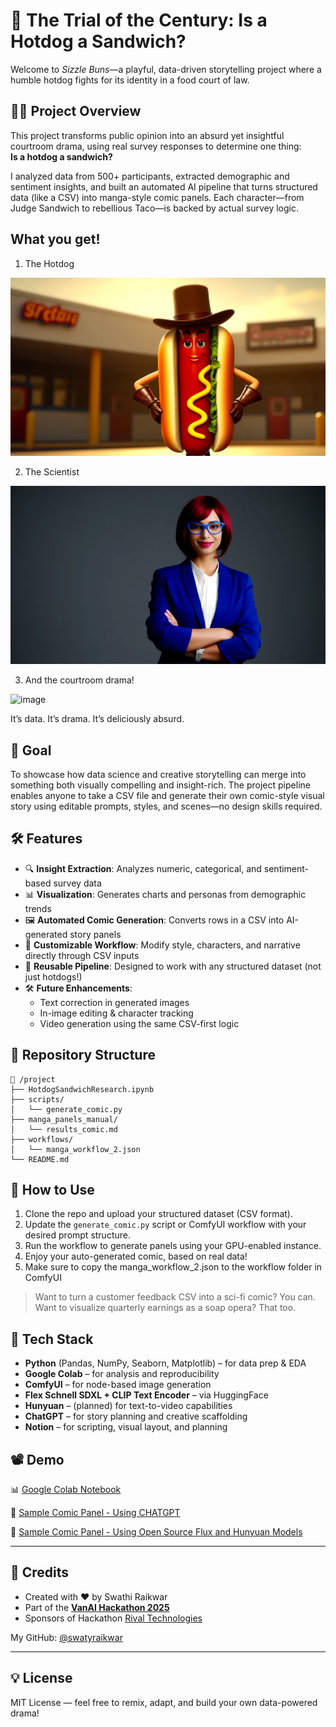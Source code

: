 # 🌭 The Trial of the Century: Is a Hotdog a Sandwich?

Welcome to *Sizzle Buns*—a playful, data-driven storytelling project where a humble hotdog fights for its identity in a food court of law.

## 🧑‍⚖️ Project Overview

This project transforms public opinion into an absurd yet insightful courtroom drama, using real survey responses to determine one thing:  
**Is a hotdog a sandwich?**

I analyzed data from 500+ participants, extracted demographic and sentiment insights, and built an automated AI pipeline that turns structured data (like a CSV) into manga-style comic panels. Each character—from Judge Sandwich to rebellious Taco—is backed by actual survey logic.

## What you get!

1. The Hotdog

![hotdog_victory2.webp](/manga_panels_manual/reference_images/hotdog_intro.webp)

2. The Scientist

![hotdog_victory2.webp](/manga_panels_manual/reference_images/datascientist_entry.webp)

3. And the courtroom drama!

![image](https://github.com/user-attachments/assets/52684742-ab69-4de3-8820-55ef2963c1c9)

It’s data. It’s drama. It’s deliciously absurd.

## 🎯 Goal

To showcase how data science and creative storytelling can merge into something both visually compelling and insight-rich. The project pipeline enables anyone to take a CSV file and generate their own comic-style visual story using editable prompts, styles, and scenes—no design skills required.
   

## 🛠️ Features

- 🔍 **Insight Extraction**: Analyzes numeric, categorical, and sentiment-based survey data  
- 📊 **Visualization**: Generates charts and personas from demographic trends  
- 🖼️ **Automated Comic Generation**: Converts rows in a CSV into AI-generated story panels  
- 🎨 **Customizable Workflow**: Modify style, characters, and narrative directly through CSV inputs  
- 🚀 **Reusable Pipeline**: Designed to work with any structured dataset (not just hotdogs!)  
- 🛠️ **Future Enhancements**:
  - Text correction in generated images  
  - In-image editing & character tracking  
  - Video generation using the same CSV-first logic

## 📂 Repository Structure

```
📁 /project
├── HotdogSandwichResearch.ipynb
├── scripts/
│   └── generate_comic.py
├── manga_panels_manual/
│   └── results_comic.md
├── workflows/
│   └── manga_workflow_2.json
└── README.md
```

## 🧪 How to Use


1. Clone the repo and upload your structured dataset (CSV format).
2. Update the `generate_comic.py` script or ComfyUI workflow with your desired prompt structure.
3. Run the workflow to generate panels using your GPU-enabled instance.
4. Enjoy your auto-generated comic, based on real data!
5. Make sure to copy the manga_workflow_2.json to the workflow folder in ComfyUI


> Want to turn a customer feedback CSV into a sci-fi comic? You can.  
> Want to visualize quarterly earnings as a soap opera? That too.  

## 🧰 Tech Stack

- **Python** (Pandas, NumPy, Seaborn, Matplotlib) – for data prep & EDA  
- **Google Colab** – for analysis and reproducibility  
- **ComfyUI** – for node-based image generation  
- **Flex Schnell SDXL + CLIP Text Encoder** – via HuggingFace  
- **Hunyuan** – (planned) for text-to-video capabilities  
- **ChatGPT** – for story planning and creative scaffolding  
- **Notion** – for scripting, visual layout, and planning  

## 📽️ Demo
  
📊 [Google Colab Notebook](https://colab.research.google.com/drive/1d9hQfvacyidD5hrHqp2Row-M_DRT6UB5?usp=sharing)

🎨 [Sample Comic Panel - Using CHATGPT](https://generated-mantis-1f3.notion.site/Comic-1d5b1b47f1c18052abc1e627f1b7eaef)

🎨 [Sample Comic Panel - Using Open Source Flux and Hunyuan Models](https://github.com/raikwarswati/the-sandwich-trial/blob/main/manga_panels_manual/results_comic.md)



---

## 🤝 Credits

- Created with ❤️ by Swathi Raikwar  
- Part of the [**VanAI Hackathon 2025**](https://kriskrug.notion.site/Data-Storytelling-Hackathon-1a6c6f799a338025bc50d6fc6e9984ae) 
- Sponsors of Hackathon [Rival Technologies](https://www.rivaltech.com/?utm_source=google&utm_medium=search&utm_campaign=Branded&utm_content=RivalTech&utm_term=rival%20technologies&utm_campaign=%5B2L%5D+Branded&utm_source=adwords&utm_medium=ppc&hsa_acc=1677755548&hsa_cam=21041600835&hsa_grp=161643268520&hsa_ad=691704104307&hsa_src=g&hsa_tgt=kwd-1532023863836&hsa_kw=rival%20technologies&hsa_mt=e&hsa_net=adwords&hsa_ver=3&gad_source=1&gclid=Cj0KCQjwzYLABhD4ARIsALySuCRweHxNcn8G1_b_hVYorwdiQFOnnNA2VSOApxa1lF3rcPIlSwJV9OIaAuPsEALw_wcB)

My GitHub: [@swatyraikwar](https://github.com/swatyraikwar)

---

## 💡 License

MIT License — feel free to remix, adapt, and build your own data-powered drama!
